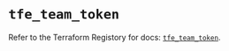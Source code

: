 # `tfe_team_token`

Refer to the Terraform Registory for docs: [`tfe_team_token`](https://www.terraform.io/docs/providers/tfe/r/team_token).
